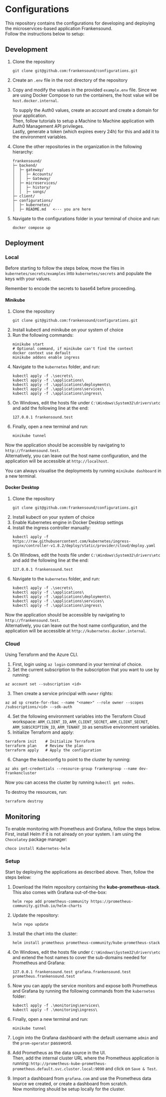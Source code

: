 # Configurations

This repository contains the configurations for developing and deploying the microservices-based application Frankensound.  
Follow the instructions below to setup:

## Development
1. Clone the repository
    ```
    git clone git@github.com:frankensound/configurations.git
    ```
2. Create an  ``` .env ``` file in the root directory of the repository
3. Copy and modify the values in the provided ```example.env``` file. Since we are using Docker Compose to run the containers, the host value will be ```host.docker.internal```.  

    To supply the Auth0 values, create an account and create a domain for your application.  
    Then, follow tutorials to setup a Machine to Machine application with Auth0 Management API privileges.  
    Lastly, generate a token (which expires every 24h) for this and add it to the environment variables.  

4. Clone the other repositories in the organization in the following hierarchy:
    ```
    frankensound/
    ├─ backend/
    │  ├─ gateway/
    │  │  ├─ Accounts/
    │  │  ├─ Gateway/
    │  ├─ microservices/
    │  │  ├─ history/
    │  │  ├─ songs/
    ├─ client/
    ├─ configurations/
    │  ├─ kubernetes/
    │  ├─ README.md   <--- you are here
    ```
5. Navigate to the configurations folder in your terminal of choice and run:
    ```
    docker compose up
    ```
## Deployment
### Local
Before starting to follow the steps below, move the files in ```kubernetes/secrets/examples``` into ```kubernetes/secrets``` and populate the keys with your values.

Remember to encode the secrets to base64 before proceeding.
#### Minikube
1. Clone the repository
    ```
    git clone git@github.com:frankensound/configurations.git
    ```
2. Install kubectl and minikube on your system of choice
3. Run the following commands:
    ```
    minikube start
    # Optional command, if minikube can't find the context
    docker context use default 
    minikube addons enable ingress
    ```
4. Navigate to the ```kubernetes``` folder, and run:
    ```
    kubectl apply -f .\secrets\
    kubectl apply -f .\applications\
    kubectl apply -f .\applications\deployments\
    kubectl apply -f .\applications\services\
    kubectl apply -f .\applications\ingress\
    ```
5. On Windows, edit the hosts file under ```C:\Windows\System32\drivers\etc``` and add the following line at the end:
    ```
    127.0.0.1 frankensound.test
    ```
6. Finally, open a new terminal and run:
    ```
    minikube tunnel
    ```
Now the application should be accessible by navigating to ```http://frankensound.test```.  
Alternatively, you can leave out the host name configuration, and the application will be accessible at ```http://localhost```.  

You can always visualise the deployments by running ```minikube dashboard``` in a new terminal.
#### Docker Desktop
1. Clone the repository
    ```
    git clone git@github.com:frankensound/configurations.git
    ```
2. Install kubectl on your system of choice
3. Enable Kubernetes engine in Docker Desktop settings
4. Install the ingress controller manually:
    ```
    kubectl apply -f https://raw.githubusercontent.com/kubernetes/ingress-nginx/controller-v1.8.2/deploy/static/provider/cloud/deploy.yaml
    ```
5. On Windows, edit the hosts file under ```C:\Windows\System32\drivers\etc``` and add the following line at the end:
    ```
    127.0.0.1 frankensound.test
    ```
6. Navigate to the ```kubernetes``` folder, and run:
    ```
    kubectl apply -f .\secrets\
    kubectl apply -f .\applications\
    kubectl apply -f .\applications\deployments\
    kubectl apply -f .\applications\services\
    kubectl apply -f .\applications\ingress\
    ```
Now the application should be accessible by navigating to ```http://frankensound.test```.  
Alternatively, you can leave out the host name configuration, and the application will be accessible at ```http://kubernetes.docker.internal```.

### Cloud
Using Terraform and the Azure CLI.
1. First, login using ```az login``` command in your terminal of choice.
2. Set the current subscription to the subscription that you want to use by running:
```
az account set --subscription <id>
```
3. Then create a service principal with ```owner``` rights:
```
az ad sp create-for-rbac --name "<name>" --role owner --scopes /subscriptions/<id> --sdk-auth
```
4. Set the following environment variables into the Terraform Cloud workspace: ```ARM_CLIENT_ID```, ```ARM_CLIENT_SECRET```, ```ARM_CLIENT_SECRET```, ```ARM_SUBSCRIPTION_ID```, ```ARM_TENANT_ID``` as sensitive environment variables.
5. Initialize Terraform and apply:
```
terraform init    # Initialize Terraform
terraform plan    # Review the plan
terraform apply   # Apply the configuration
```
6. Change the kubeconfig to point to the cluster by running:
```
az aks get-credentials --resource-group frankengroup --name dev-frankencluster
```
Now you can access the cluster by running ```kubectl get nodes```.  

To destroy the resources, run:
```
terraform destroy
```
## Monitoring
To enable monitoring with Prometheus and Grafana, follow the steps below. First, install Helm if it is not already on your system. I am using the ```Chocolatey``` package manager:
```
choco install Kubernetes-helm
```
### Setup
Start by deploying the applications as described above.
Then, follow the steps below:

1. Download the Helm repository containing the **kube-prometheus-stack**. This also comes with Grafana out-of-the-box:
    ```
    helm repo add prometheus-community https://prometheus-community.github.io/helm-charts
    ```
2. Update the repository:
    ```
    helm repo update
    ```
3. Install the chart into the cluster:
    ```
    helm install prometheus prometheus-community/kube-prometheus-stack
    ```
4. On Windows, edit the hosts file under ```C:\Windows\System32\drivers\etc``` and extend the host names to cover the sub-domains needed for Prometheus and Grafana:
    ```
    127.0.0.1 frankensound.test grafana.frankensound.test prometheus.frankensound.test
    ```
5. Now you can apply the service monitors and expose both Prometheus and Grafana by running the following commands from the ```kubernetes``` folder:
    ```
    kubectl apply -f .\monitoring\services\
    kubectl apply -f .\monitoring\ingress\
    ```
6. Finally, open a new terminal and run:
    ```
    minikube tunnel
    ```
7. Login into the Grafana dashboard with the default username ```admin``` and the ```prom-operator``` password.
8. Add Prometheus as the data source in the UI.  
Then, add the internal cluster URL where the Prometheus application is running: 
```http://prometheus-kube-prometheus-prometheus.default.svc.cluster.local:9090``` and click on ```Save & Test```. 

9. Import a dashboard from ```grafana.com``` and use the Prometheus data source we created, or create a dashboard from scratch.  
Now monitoring should be setup locally for the cluster.
